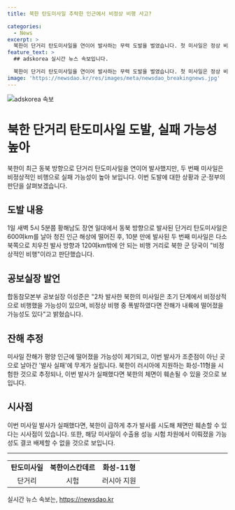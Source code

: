 ```yaml
---
title: 북한 탄도미사일 추락한 인근에서 비정상 비행 사고?

categories:
  - News
excerpt: >
  북한이 단거리 탄도미사일을 연이어 발사하는 무력 도발을 벌였습니다. 첫 미사일은 정상 비행했지만, 두 번째는 비정상적인 비행으로 실패 가능성이 크다. 북한은 이번 도발로 다탄두 미사일 시험을 벌인 지 닷새 만에 이번 달 두 차례 미사일을 발사했다. 첫 미사일은 600km를 날아 청진 인근 해상에 떨어졌으며, 두 번째 미사일은 비정상적인 비행 후 폭발 가능성이 있으며, 평양 인근에 떨어졌을 추정이다. 북한의 실패 가능성과 성능 시험, 체면 상실 가능성에 관심이 모아진다.
feature_text: >
  ## adskorea 실시간 뉴스 속보입니다.

  북한이 단거리 탄도미사일을 연이어 발사하는 무력 도발을 벌였습니다. 첫 미사일은 정상 비행했지만, 두 번째는 비정상적인 비행으로 실패 가능성이 크다. 북한은 이번 도발로 다탄두 미사일 시험을 벌인 지 닷새 만에 이번 달 두 차례 미사일을 발사했다. 첫 미사일은 600km를 날아 청진 인근 해상에 떨어졌으며, 두 번째 미사일은 비정상적인 비행 후 폭발 가능성이 있으며, 평양 인근에 떨어졌을 추정이다. 북한의 실패 가능성과 성능 시험, 체면 상실 가능성에 관심이 모아진다.
image: 'https://newsdao.kr/res/images/meta/newsdao_breakingnews.jpg'
---
```


<p><img src="https://newsdao.kr/res/images/meta/newsdao_breakingnews.jpg" alt="adskorea 속보" /></p>

<h1>북한 단거리 탄도미사일 도발, 실패 가능성 높아</h1>

<p data-ke-size="size16">북한이 최근 동북 방향으로 단거리 탄도미사일을 연이어 발사했지만, 두 번째 미사일은 비정상적인 비행으로 실패 가능성이 높아 보입니다. 이번 도발에 대한 상황과 군·정부의 판단을 살펴보겠습니다.</p>

<h2>도발 내용</h2>

<p data-ke-size="size16">1일 새벽 5시 5분쯤 황해남도 장연 일대에서 동북 방향으로 발사된 단거리 탄도미사일은 600여km를 날아 청진 인근 해상에 떨어진 후, 10분 만에 발사된 두 번째 미사일은 다소 북쪽으로 치우친 발사 방향과 120여km밖에 안 되는 비행 거리로 북한 군 당국이 "비정상적인 비행"이라고 판단했습니다.</p>

<h2>공보실장 발언</h2>

<p data-ke-size="size16">합동참모본부 공보실장 이성준은 "2차 발사한 북한의 미사일은 초기 단계에서 비정상적으로 비행했을 가능성이 있으며, 비정상 비행 중 폭발하였다면 잔해가 내륙에 떨어졌을 가능성도 있다"고 밝혔습니다.</p>

<h2>잔해 추정</h2>

<p data-ke-size="size16">미사일 잔해가 평양 인근에 떨어졌을 가능성이 제기되고, 이번 발사가 조준점이 아닌 곳으로 날아간 '발사 실패'에 무게가 실립니다. 북한이 러시아에 지원하는 화성-11형을 시험한 것으로 추정되나, 이번 발사가 실패했다면 북한의 체면이 훼손될 수 있을 것으로 보입니다.</p>

<h2>시사점</h2>

<p data-ke-size="size16">이번 미사일 발사가 실패했다면, 북한이 급하게 추가 발사를 시도해 체면만 훼손할 수 있다는 시사점이 있습니다. 또한, 해당 미사일이 수출용 성능 시험 차원에서 이뤄졌을 가능성도 결코 배제할 수 없을 것으로 보입니다.</p>

<hr>

<table>
    <tr>
        <td style="text-align: center; height: 17px;"><b>탄도미사일</b></td>
        <td style="text-align: center; height: 17px;"><b>북한이스칸데르</b></td>
        <td style="text-align: center; height: 17px;"><b>화성-11형</b></td>
    </tr>
    <tr>
        <td style="text-align: center;">단거리</td>
        <td style="text-align: center;">시험</td>
        <td style="text-align: center;">러시아 지원</td>
    </tr>
</table>

<p data-ke-size="size16"></p>
실시간 뉴스 속보는, <a href="https://newsdao.kr" rel="dofollow">https://newsdao.kr</a>


